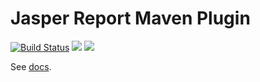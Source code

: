 # Jasper Report Maven Plugin

[![Build Status](https://travis-ci.org/miche-atucha/jasperreport-maven-plugin.svg?branch=master)](https://travis-ci.org/miche-atucha/jasperreport-maven-plugin) [![](https://jitpack.io/v/miche-atucha/jasperreport-maven-plugin.svg)](https://jitpack.io/#miche-atucha/jasperreport-maven-plugin) [![](https://img.shields.io/maven-central/v/org.xifix.maven/jasperreport-maven-plugin.svg)](https://mvnrepository.com/artifact/org.xifix.maven/jasperreport-maven-plugin)

See [docs](https://miche-atucha.github.io/jasperreport-maven-plugin/).
